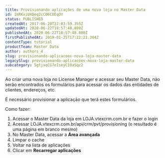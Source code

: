 ```yaml
---
title: Provisionando aplicações de uma nova loja no Master Data
id: 1mRKxiUXDeq2cC06CUEqOY
status: PUBLISHED
createdAt: 2017-06-20T22:03:59.355Z
updatedAt: 2020-06-22T18:57:48.880Z
publishedAt: 2020-06-22T18:57:48.880Z
firstPublishedAt: 2019-01-25T17:22:21.304Z
contentType: tutorial
productTeam: Master Data
author: authors_4
slug: provisionando-aplicacoes-nova-loja-master-data
legacySlug: provisionando-aplicacoes-nova-loja-master-data
subcategory: 5gtjaqCG7eIseyCI0aSqc2
---
```


Ao criar uma nova loja no License Manager e acessar seu Master Data, não serão encontrados os formulários para acessar os dados das entidades de clientes, endereços, etc.

É necessário provisionar a aplicação que terá estes formulários.

Como fazer:

1. Acessar o Master Data da loja em LOJA.vtexcrm.com.br e fazer o login
2. Acessar LOJA.vtexcrm.com.br/api/crm/pvt/provisioning (o resultado é uma página em branco mesmo)
3. No Master Data, acessar a **Área avançada**
4. Limpar o cache
5. Voltar na lista de aplicações
6. Clicar em **Recarregar aplicações**
